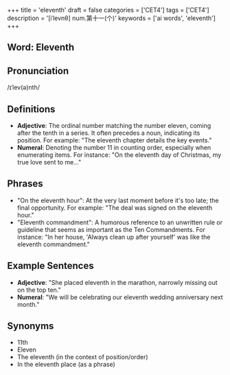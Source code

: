+++
title = 'eleventh'
draft = false
categories = ['CET4']
tags = ['CET4']
description = '[iˈlevnθ] num.第十一(个)'
keywords = ['ai words', 'eleventh']
+++

## Word: Eleventh

## Pronunciation
/ɪˈlev(ə)nth/

## Definitions
- **Adjective**: The ordinal number matching the number eleven, coming after the tenth in a series. It often precedes a noun, indicating its position. For example: "The eleventh chapter details the key events."
- **Numeral**: Denoting the number 11 in counting order, especially when enumerating items. For instance: "On the eleventh day of Christmas, my true love sent to me..."

## Phrases
- "On the eleventh hour": At the very last moment before it's too late; the final opportunity. For example: "The deal was signed on the eleventh hour."
- "Eleventh commandment": A humorous reference to an unwritten rule or guideline that seems as important as the Ten Commandments. For instance: "In her house, 'Always clean up after yourself' was like the eleventh commandment."

## Example Sentences
- **Adjective**: "She placed eleventh in the marathon, narrowly missing out on the top ten."
- **Numeral**: "We will be celebrating our eleventh wedding anniversary next month."

## Synonyms
- 11th
- Eleven
- The eleventh (in the context of position/order)
- In the eleventh place (as a phrase)
